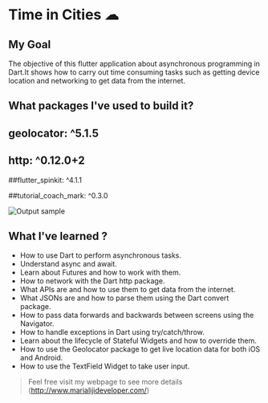 


# Time in Cities ☁

## My  Goal

The objective of this flutter application about asynchronous programming in Dart.It shows how to carry out time consuming tasks such as getting device location and networking to get data from the internet. 


## What packages I've used to build it?

## geolocator: ^5.1.5

## http: ^0.12.0+2

##flutter_spinkit: ^4.1.1

##tutorial_coach_mark: ^0.3.0




![Output sample](clima.gif)

## What I've learned ?

- How to use Dart to perform asynchronous tasks.
- Understand async and await.
- Learn about Futures and how to work with them.
- How to network with the Dart http package.
- What APIs are and how to use them to get data from the internet.
- What JSONs are and how to parse them using the Dart convert package.
- How to pass data forwards and backwards between screens using the Navigator.
- How to handle exceptions in Dart using try/catch/throw.
- Learn about the lifecycle of Stateful Widgets and how to override them.
- How to use the Geolocator package to get live location data for both iOS and Android.
- How to use the TextField Widget to take user input.


>Feel free visit my webpage to see more details (http://www.marialijideveloper.com/)


